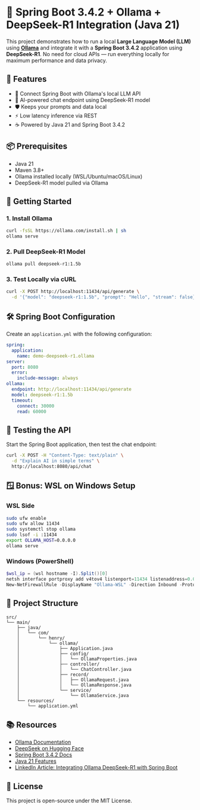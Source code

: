 # 🤖 Spring Boot 3.4.2 + Ollama + DeepSeek-R1 Integration (Java 21)

This project demonstrates how to run a local **Large Language Model (LLM)** using **[Ollama](https://ollama.com)** and integrate it with a **Spring Boot 3.4.2** application using **DeepSeek-R1**. No need for cloud APIs — run everything locally for maximum performance and data privacy.

## 🧩 Features

- 🔗 Connect Spring Boot with Ollama's local LLM API
- 💬 AI-powered chat endpoint using DeepSeek-R1 model
- 🛡️ Keeps your prompts and data local
- ⚡ Low latency inference via REST
- ☕ Powered by Java 21 and Spring Boot 3.4.2

## 📦 Prerequisites

- Java 21
- Maven 3.8+
- Ollama installed locally (WSL/Ubuntu/macOS/Linux)
- DeepSeek-R1 model pulled via Ollama

## 🚀 Getting Started

### 1. Install Ollama

```bash
curl -fsSL https://ollama.com/install.sh | sh
ollama serve
```

### 2. Pull DeepSeek-R1 Model

```bash
ollama pull deepseek-r1:1.5b
```

### 3. Test Locally via cURL

```bash
curl -X POST http://localhost:11434/api/generate \
  -d '{"model": "deepseek-r1:1.5b", "prompt": "Hello", "stream": false}'
```

## 🛠️ Spring Boot Configuration

Create an `application.yml` with the following configuration:

```yaml
spring:
  application:
    name: demo-deepseek-r1.ollama
server:
  port: 8080
  error:
    include-message: always
ollama:
  endpoint: http://localhost:11434/api/generate
  model: deepseek-r1:1.5b
  timeout:
    connect: 30000
    read: 60000
```

## 🧪 Testing the API

Start the Spring Boot application, then test the chat endpoint:

```bash
curl -X POST -H "Content-Type: text/plain" \
  -d "Explain AI in simple terms" \
  http://localhost:8080/api/chat
```

## 🪟 Bonus: WSL on Windows Setup

### WSL Side

```bash
sudo ufw enable
sudo ufw allow 11434
sudo systemctl stop ollama
sudo lsof -i :11434
export OLLAMA_HOST=0.0.0.0
ollama serve
```

### Windows (PowerShell)

```powershell
$wsl_ip = (wsl hostname -I).Split()[0]
netsh interface portproxy add v4tov4 listenport=11434 listenaddress=0.0.0.0 connectport=11434 connectaddress=$wsl_ip
New-NetFirewallRule -DisplayName "Ollama-WSL" -Direction Inbound -Protocol TCP -LocalPort 11434 -Action Allow
```

## 📁 Project Structure

```
src/
└── main/
    ├── java/
    │   └── com/
    │       └── henry/
    │           └── ollama/
    │               ├── Application.java
    │               ├── config/
    │               │   └── OllamaProperties.java
    │               ├── controller/
    │               │   └── ChatController.java
    │               ├── record/
    │               │   ├── OllamaRequest.java
    │               │   └── OllamaResponse.java
    │               └── service/
    │                   └── OllamaService.java
    └── resources/
        └── application.yml
```

## 📚 Resources

- [Ollama Documentation](https://ollama.com)
- [DeepSeek on Hugging Face](https://huggingface.co/deepseek-ai)
- [Spring Boot 3.4.2 Docs](https://docs.spring.io/spring-boot/docs/3.4.2/reference/htmlsingle/)
- [Java 21 Features](https://docs.oracle.com/en/java/javase/21/)
- [LinkedIn Article: Integrating Ollama DeepSeek-R1 with Spring Boot](https://www.linkedin.com/pulse/integrating-ollama-deepseek-r1-spring-boot-henry-xiloj-herrera-jvaye/)

## 📜 License

This project is open-source under the MIT License.
